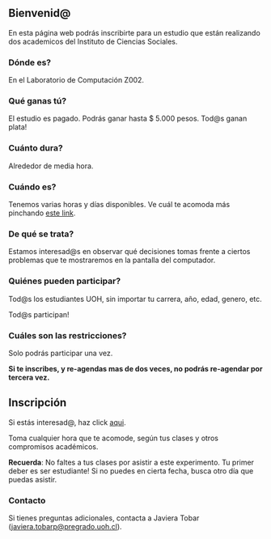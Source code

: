 ## Bienvenid@

En esta página web podrás inscribirte para un estudio que están realizando dos academicos del Instituto de Ciencias Sociales. 

### Dónde es? 

En el Laboratorio de Computación Z002.

### Qué ganas tú?

El estudio es pagado. Podrás ganar hasta $ 5.000 pesos. Tod@s ganan plata!

### Cuánto dura?

Alrededor de media hora.

### Cuándo es?

Tenemos varias horas y días disponibles. Ve cuál te acomoda más pinchando [este link](https://calendly.com/bahamonde/estudio).

### De qué se trata? 

Estamos interesad@s en observar qué decisiones tomas frente a ciertos problemas que te mostraremos en la pantalla del computador.

### Quiénes pueden participar?

Tod@s los estudiantes UOH, sin importar tu carrera, año, edad, genero, etc. 

Tod@s participan!

### Cuáles son las restricciones?

Solo podrás participar una vez. 

**Si te inscribes, y re-agendas mas de dos veces, no podrás re-agendar por tercera vez.**

## Inscripción

Si estás interesad@, haz click [aqui](https://calendly.com/bahamonde/estudio). 

Toma cualquier hora que te acomode, según tus clases y otros compromisos académicos.

**Recuerda**: No faltes a tus clases por asistir a este experimento. Tu primer deber es ser estudiante! Si no puedes en cierta fecha, busca otro día que puedas asistir.

### Contacto

Si tienes preguntas adicionales, contacta a Javiera Tobar (javiera.tobarp@pregrado.uoh.cl).
